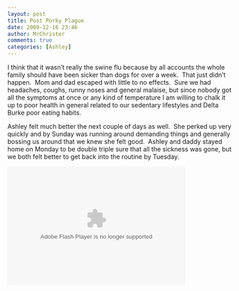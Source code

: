 ```yaml
---
layout: post
title: Post Porky Plague
date: 2009-12-16 23:46
author: MrChrister
comments: true
categories: [Ashley]
---
```

<p>I think that it wasn’t really the swine flu because by all accounts the whole family should have been sicker than dogs for over a week.  That just didn’t happen.  Mom and dad escaped with little to no effects.  Sure we had headaches, coughs, runny noses and general malaise, but since nobody got all the symptoms at once or any kind of temperature I am willing to chalk it up to poor health in general related to our sedentary lifestyles and Delta Burke poor eating habits.</p>  <p>Ashley felt much better the next couple of days as well.  She perked up very quickly and by Sunday was running around demanding things and generally bossing us around that we knew she felt good.  Ashley and daddy stayed home on Monday to be double triple sure that all the sickness was gone, but we both felt better to get back into the routine by Tuesday.</p>  <p><embed type="application/x-shockwave-flash" src="http://picasaweb.google.com/s/c/bin/slideshow.swf" width="400" height="267" flashvars="host=picasaweb.google.com&amp;captions=1&amp;hl=en_US&amp;feat=flashalbum&amp;RGB=0x000000&amp;feed=http%3A%2F%2Fpicasaweb.google.com%2Fdata%2Ffeed%2Fapi%2Fuser%2Fwyseguys%2Falbumid%2F5415304146318387185%3Falt%3Drss%26kind%3Dphoto%26authkey%3DGv1sRgCO2d7dPx7YzebQ%26hl%3Den_US" pluginspage="http://www.macromedia.com/go/getflashplayer" /></p>
